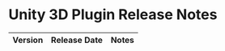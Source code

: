 # Unity 3D Plugin Release Notes

| Version | Release Date | Notes                                    |
| ------- | :----------: | :--------------------------------------- |

